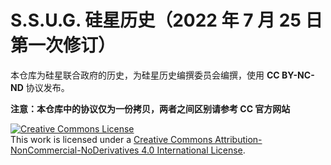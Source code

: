 # S.S.U.G. 硅星历史（2022 年 7 月 25 日第一次修订）

本仓库为硅星联合政府的历史，为硅星历史编撰委员会编撰，使用 **CC BY-NC-ND** 协议发布。

**注意：本仓库中的协议仅为一份拷贝，两者之间区别请参考 CC 官方网站**

<a rel="license" href="http://creativecommons.org/licenses/by-nc-nd/4.0/"><img alt="Creative Commons License" style="border-width:0" src="https://i.creativecommons.org/l/by-nc-nd/4.0/80x15.png" /></a><br />This work is licensed under a <a rel="license" href="http://creativecommons.org/licenses/by-nc-nd/4.0/">Creative Commons Attribution-NonCommercial-NoDerivatives 4.0 International License</a>.

